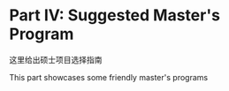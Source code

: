 # Part IV: Suggested Master's Program



这里给出硕士项目选择指南

This part showcases some friendly master's programs&#x20;
